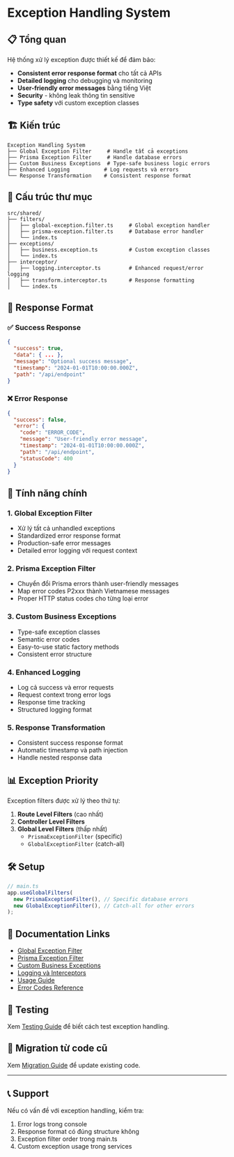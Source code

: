 # Exception Handling System

## 📋 Tổng quan

Hệ thống xử lý exception được thiết kế để đảm bảo:

- **Consistent error response format** cho tất cả APIs
- **Detailed logging** cho debugging và monitoring
- **User-friendly error messages** bằng tiếng Việt
- **Security** - không leak thông tin sensitive
- **Type safety** với custom exception classes

## 🏗️ Kiến trúc

```
Exception Handling System
├── Global Exception Filter     # Handle tất cả exceptions
├── Prisma Exception Filter     # Handle database errors
├── Custom Business Exceptions  # Type-safe business logic errors
├── Enhanced Logging           # Log requests và errors
└── Response Transformation    # Consistent response format
```

## 📁 Cấu trúc thư mục

```
src/shared/
├── filters/
│   ├── global-exception.filter.ts     # Global exception handler
│   ├── prisma-exception.filter.ts     # Database error handler
│   └── index.ts
├── exceptions/
│   ├── business.exception.ts          # Custom exception classes
│   └── index.ts
├── interceptor/
│   ├── logging.interceptor.ts         # Enhanced request/error logging
│   ├── transform.interceptor.ts       # Response formatting
│   └── index.ts
```

## 🎯 Response Format

### ✅ Success Response

```json
{
  "success": true,
  "data": { ... },
  "message": "Optional success message",
  "timestamp": "2024-01-01T10:00:00.000Z",
  "path": "/api/endpoint"
}
```

### ❌ Error Response

```json
{
  "success": false,
  "error": {
    "code": "ERROR_CODE",
    "message": "User-friendly error message",
    "timestamp": "2024-01-01T10:00:00.000Z",
    "path": "/api/endpoint",
    "statusCode": 400
  }
}
```

## 🚀 Tính năng chính

### 1. **Global Exception Filter**

- Xử lý tất cả unhandled exceptions
- Standardized error response format
- Production-safe error messages
- Detailed error logging với request context

### 2. **Prisma Exception Filter**

- Chuyển đổi Prisma errors thành user-friendly messages
- Map error codes P2xxx thành Vietnamese messages
- Proper HTTP status codes cho từng loại error

### 3. **Custom Business Exceptions**

- Type-safe exception classes
- Semantic error codes
- Easy-to-use static factory methods
- Consistent error structure

### 4. **Enhanced Logging**

- Log cả success và error requests
- Request context trong error logs
- Response time tracking
- Structured logging format

### 5. **Response Transformation**

- Consistent success response format
- Automatic timestamp và path injection
- Handle nested response data

## 📊 Exception Priority

Exception filters được xử lý theo thứ tự:

1. **Route Level Filters** (cao nhất)
2. **Controller Level Filters**
3. **Global Level Filters** (thấp nhất)
   - `PrismaExceptionFilter` (specific)
   - `GlobalExceptionFilter` (catch-all)

## 🛠️ Setup

```typescript
// main.ts
app.useGlobalFilters(
  new PrismaExceptionFilter(), // Specific database errors
  new GlobalExceptionFilter(), // Catch-all for other errors
);
```

## 📖 Documentation Links

- [Global Exception Filter](./global-exception-filter.md)
- [Prisma Exception Filter](./prisma-exception-filter.md)
- [Custom Business Exceptions](./business-exceptions.md)
- [Logging và Interceptors](./logging-interceptors.md)
- [Usage Guide](./usage-guide.md)
- [Error Codes Reference](./error-codes.md)

## 🧪 Testing

Xem [Testing Guide](./testing-guide.md) để biết cách test exception handling.

## 🚨 Migration từ code cũ

Xem [Migration Guide](./migration-guide.md) để update existing code.

---

## 📞 Support

Nếu có vấn đề với exception handling, kiểm tra:

1. Error logs trong console
2. Response format có đúng structure không
3. Exception filter order trong main.ts
4. Custom exception usage trong services
